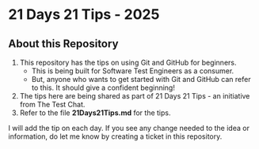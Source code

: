 # 21 Days 21 Tips - 2025

## About this Repository

1. This repository has the tips on using Git and GitHub for beginners.  
    - This is being built for Software Test Engineers as a consumer.  
    - But, anyone who wants to get started with Git and GitHub can refer to this. It should give a confident beginning!
2. The tips here are being shared as part of 21 Days 21 Tips - an initiative from The Test Chat.
3. Refer to the file **21Days21Tips.md** for the tips.

I will add the tip on each day.  If you see any change needed to the idea or information, do let me know by creating a ticket in this repository.

